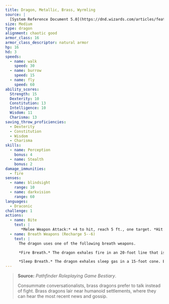 ```yaml
---
title: Dragon, Metallic, Brass, Wyrmling
source: |
  [System Reference Document 5.0](https://dnd.wizards.com/articles/features/systems-reference-document-srd)
size: Medium
type: dragon
alignment: chaotic good
armor_class: 16
armor_class_descriptor: natural armor
hp: 16
hd: 3
speeds:
  - name: walk
    speed: 30
  - name: burrow
    speed: 15
  - name: fly
    speed: 60
ability_scores:
  Strength: 15
  Dexterity: 10
  Constitution: 13
  Intelligence: 10
  Wisdom: 11
  Charisma: 13
saving_throw_proficiencies:
  - Dexterity
  - Constitution
  - Wisdom
  - Charisma
skills:
  - name: Perception
    bonus: 4
  - name: Stealth
    bonus: 2
damage_immunities:
  - fire
senses:
  - name: blindsight
    range: 10
  - name: darkvision
    range: 60
languages:
  - Draconic
challenge: 1
actions:
  - name: Bite
    text: |
       *Melee Weapon Attack:* +4 to hit, reach 5 ft., one target. *Hit:* 7 (1d10 + 2) piercing damage.
  - name: Breath Weapons (Recharge 5--6)
    text: |
      The dragon uses one of the following breath weapons.

      *Fire Breath.* The dragon exhales fire in an 20-foot line that is 5 feet wide. Each creature in that line must make a DC 11 Dexterity saving throw, taking 14 (4d6) fire damage on a failed save, or half as much damage on a successful one.

      *Sleep Breath.* The dragon exhales sleep gas in a 15-foot cone. Each creature in that area must succeed on a DC 11 Constitution saving throw or fall unconscious for 1 minute. This effect ends for a creature if the creature takes damage or someone uses an action to wake it.
---
```


> **Source:** *Pathfinder Roleplaying Game Bestiary*.
>
> Consummate conversationalists, brass dragons prefer to talk instead of fight. Brass dragons lair near humanoid settlements, where they can hear the most recent news and gossip.

